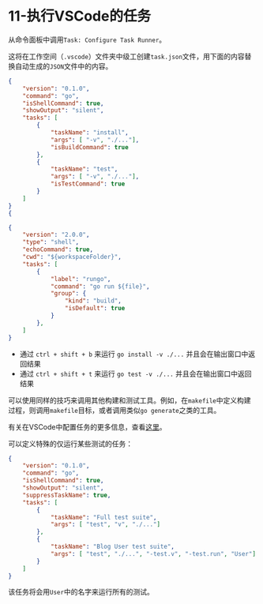 # 11-执行VSCode的任务

从命令面板中调用`Task: Configure Task Runner`。

这将在工作空间（`.vscode`）文件夹中级工创建`task.json`文件，用下面的内容替换自动生成的`JSON`文件中的内容。

```JSON
{
    "version": "0.1.0",
    "command": "go",
    "isShellCommand": true,
    "showOutput": "silent",
    "tasks": [
        {
            "taskName": "install",
            "args": [ "-v", "./..."],
            "isBuildCommand": true
        },
        {
            "taskName": "test",
            "args": [ "-v", "./..."],
            "isTestCommand": true
        }
    ]
}
{
```

```json
{
    "version": "2.0.0",
    "type": "shell",
    "echoCommand": true,
    "cwd": "${workspaceFolder}",
    "tasks": [
        {
            "label": "rungo",
            "command": "go run ${file}",
            "group": {
                "kind": "build",
                "isDefault": true
            }
        },
    ]
}
```

- 通过 `ctrl + shift + b` 来运行 `go install -v ./...` 并且会在输出窗口中返回结果
- 通过  `ctrl + shift + t` 来运行 `go test -v ./...` 并且会在输出窗口中返回结果

可以使用同样的技巧来调用其他构建和测试工具。例如，在`makefile`中定义构建过程，则调用`makefile`目标，或者调用类似`go generate`之类的工具。

有关在VSCode中配置任务的更多信息，查看[这里](https://code.visualstudio.com/docs/editor/tasks.)。

可以定义特殊的仅运行某些测试的任务：

```json
{
    "version": "0.1.0",
    "command": "go",
    "isShellCommand": true,
    "showOutput": "silent",
    "suppressTaskName": true,
    "tasks": [
        {
            "taskName": "Full test suite",
            "args": [ "test", "v", "./..."]
        },
        {
            "taskName": "Blog User test suite",
            "args": [ "test", "./...", "-test.v", "-test.run", "User"]
        }
    ]
}
```

该任务将会用`User`中的名字来运行所有的测试。

